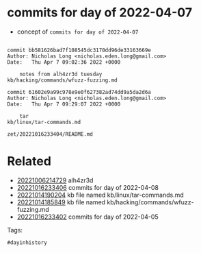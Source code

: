 # commits for day of 2022-04-07

- concept of `commits for day of 2022-04-07`

```

commit bb581626bad7f108545dc3170dd96de33163669e
Author: Nicholas Long <nicholas.eden.long@gmail.com>
Date:   Thu Apr 7 09:02:36 2022 +0000

    notes from alh4zr3d tuesday
kb/hacking/commands/wfuzz-fuzzing.md

commit 61602e9a99c978e9e0f627382ad74dd9a5da2d6a
Author: Nicholas Long <nicholas.eden.long@gmail.com>
Date:   Thu Apr 7 09:29:07 2022 +0000

    tar
kb/linux/tar-commands.md
```

` zet/20221016233404/README.md `

# Related

- [20221006214729](/zet/20221006214729/README.md) alh4zr3d
- [20221016233406](/zet/20221016233406/README.md) commits for day of 2022-04-08
- [20221014190204](/zet/20221014190204/README.md) kb file named kb/linux/tar-commands.md
- [20221014185849](/zet/20221014185849/README.md) kb file named kb/hacking/commands/wfuzz-fuzzing.md
- [20221016233402](/zet/20221016233402/README.md) commits for day of 2022-04-05

Tags:

    #dayinhistory
